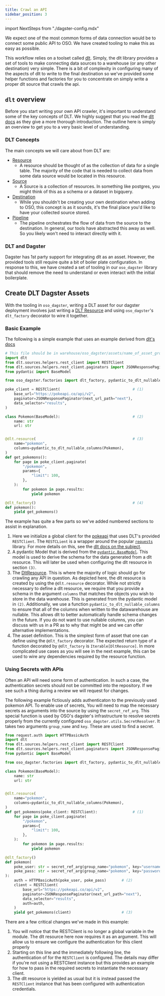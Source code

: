 ```yaml
---
title: Crawl an API
sidebar_position: 3
---
```


import NextSteps from "./dagster-config.mdx"

We expect one of the most common forms of data connection would be to connect
some public API to OSO. We have created tooling to make this as easy as possible.

This workflow relies on a toolset called [dlt](https://dlthub.com). Simply, the dlt
library provides a set of tools to make connecting data sources to a
warehouse (or any other destination) very simple. There is a bit of complexity
in configuring many of the aspects of dlt to write to the final destination so
we've provided some helper functions and factories for you to concentrate on
simply write a proper dlt source that crawls the api.

## `dlt` overview

Before you start writing your own API crawler, it's important to understand some
of the key concepts of DLT. We highly suggest that you read the [dlt
docs](https://dlthub.com/docs/intro) as they give a more thorough introduction.
The outline here is simply an overview to get you to a very basic level of
understanding.

### DLT Concepts

The main concepts we will care about from DLT are:

- [Resource][DltResource]
  - A resource should be thought of as the collection of data for a single
    table. The majority of the code that is needed to collect data from some
    data source would be located in this resource.
- [Source][DltSource]
  - A Source is a collection of resources. In something like postgres, you
    might think of this as a schema or a dataset in bigquery.
- [Destination](https://dlthub.com/docs/general-usage/destination)
  - While you shouldn't be creating your own destination when adding to OSO,
    this concept is as it sounds, it's the final place you'd like to have your
    collected source stored.
- [Pipeline](https://dlthub.com/docs/general-usage/pipeline)
  - The pipeline orchestrates the flow of data from the source to the
    destination. In general, our tools have abstracted this away as well. So
    you likely won't need to interact directly with it.

[DltResource]: https://dlthub.com/docs/general-usage/resource
[DltSource]: https://dlthub.com/docs/general-usage/source

### DLT and Dagster

Dagster has 1st party support for integrating dlt as an asset. However, the
provided tools still require quite a bit of boiler plate configuration. In
response to this, we have created a set of tooling in our `oso_dagster` library
that should remove the need to understand or even interact with the initial
boilerplate.

## Create DLT Dagster Assets

With the tooling in `oso_dagster`, writing a DLT asset for our dagster
deployment involves just writing a [DLT Resource][DltResource] and using
`oso_dagster`'s `dlt_factory` decorator to wire it together.

### Basic Example

The following is a simple example that uses an example derived from [dlt's
docs](https://dlthub.com/docs/general-usage/http/overview#explicitly-specifying-pagination-parameters)

```python
# This file should be in warehouse/oso_dagster/assets/name_of_asset_group.py
import dlt
from dlt.sources.helpers.rest_client import RESTClient
from dlt.sources.helpers.rest_client.paginators import JSONResponsePaginator
from pydantic import BaseModel

from oso_dagster.factories import dlt_factory, pydantic_to_dlt_nullable_columns

poke_client = RESTClient(                                 # (1)
    base_url="https://pokeapi.co/api/v2",
    paginator=JSONResponsePaginator(next_url_path="next"),
    data_selector="results",
)

class Pokemon(BaseModel):                                 # (2)
    name: str
    url: str


@dlt.resource(                                            # (3)
    name="pokemon",
    columns=pydantic_to_dlt_nullable_columns(Pokemon),
)
def get_pokemons():
    for page in poke_client.paginate(
        "/pokemon",
        params={
            "limit": 100,
        },
    ):
        for pokemon in page.results:
            yield pokemon

@dlt_factory()                                            # (4)
def pokemon():
    yield get_pokemons()
```

The example has quite a few parts so we've added numbered sections to assist in
explanation.

1. Here we initialize a global client for the [pokeapi](https://pokeapi.co) that
   uses DLT's provided `RESTClient`. The `RESTCLient` is a wrapper around the
   popular [`requests`](https://requests.readthedocs.io/en/latest/) library. For
   more details on this, see the [dlt docs on the
   subject](https://dlthub.com/docs/general-usage/http/rest-client).
2. A pydantic Model that is derived from the
   [`pydantic.BaseModel`](https://docs.pydantic.dev/latest/api/base_model/).
   This model is used to derive the schema for the data generated from a dlt
   resource. This will later be used when configuring the dlt resource in
   section `(3)`.
3. The [DltResource][DltResource]. This is where the majority of logic should go
   for crawling any API in question. As depicted here, the dlt resource is
   created by using the `@dlt.resource` decorator. While not strictly necessary
   to define a dlt resource, we require that you provide a schema in the
   argument `columns` that matches the objects you wish to store in the data
   warehouse. This is generated from the pydantic model in `(2)`. Additionally,
   we use a function `pydantic_to_dlt_nullable_columns` to ensure that all of
   the columns when written to the datawarehouse are nullable. This allows dlt
   to better automatically handle schema changes in the future. If you do not
   want to use nullable columns, you can discuss with us in a PR as to why that
   might be and we can offer alternative implementations.
4. The asset definition. This is the simplest form of asset that one can define
   using the `@dlt_factory` decorator. The expected return type of a function
   decorated by `@dlt_factory` is `Iterable[DltResource]`. In more complicated
   use cases as you will see in the next example, this can be used to wire any
   dependencies required by the resource function.

### Using Secrets with APIs

Often an API will need some form of authentication. In such a case, the
authentication secrets should not be committed into the repository. If we see
such a thing during a review we will request for changes.

The following example fictiously adds authenticaton to the previously used
pokemon API. To enable use of secrets, You will need to map the necessary
secrets as arguments into the source by using the `secret_ref_arg`. This special
function is used by OSO's dagster's infrastructure to resolve secrets properly
from the currently configured `oso_dagster.utils.SecretResolver`. It takes two
arguments `group_name` and `key`. These are used to find a secret.

```python
from request.auth import HTTPBasicAuth
import dlt
from dlt.sources.helpers.rest_client import RESTClient
from dlt.sources.helpers.rest_client.paginators import JSONResponsePaginator
from pydantic import BaseModel

from oso_dagster.factories import dlt_factory, pydantic_to_dlt_nullable_columns

class Pokemon(BaseModel):
    name: str
    url: str


@dlt.resource(
    name="pokemon",
    columns=pydantic_to_dlt_nullable_columns(Pokemon),
)
def get_pokemons(poke_client: RESTClient):                # (1)
    for page in poke_client.paginate(
        "/pokemon",
        params={
            "limit": 100,
        },
    ):
        for pokemon in page.results:
            yield pokemon

@dlt_factory()
def pokemon(
    poke_user: str = secret_ref_arg(group_name="pokemon", key="username"),
    poke_pass: str = secret_ref_arg(group_name="pokemon", key="password")
):
    auth = HTTPBasicAuth(poke_user, poke_pass)       # (2)
    client = RESTClient(
        base_url="https://pokeapi.co/api/v2",
        paginator=JSONResponsePaginator(next_url_path="next"),
        data_selector="results",
        auth=auth,
    )
    yield get_pokemons(client)                       # (3)
```

There are a few critical changes we've made in this example:

1. You will notice that the RESTClient is no longer a global variable in the
   module. The dlt resource here now requires it as an argument. This will allow
   us to ensure we configure the authentication for this client properly
2. Starting on this line and the immediately following line, the authentication
   of for the `RESTClient` is configured. The details may differ if you're not
   using a RESTClient instance but this provides an example for how to pass in
   the required secrets to instantiate the necessary client.
3. The dlt resource is yielded as usual but it is instead passed the
   `RESTClient` instance that has been configured with authentication
   credentials.

<NextSteps components={props.components}/>
